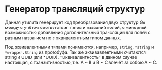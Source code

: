 # Генератор трансляций структур

Данная утилита генерирует код преобразования двух структур Go между с учётом соответствия типов и названий полей,
с минорной возможностью добавления дополнительный трансляций для полей с разным названием но с эквивалентным типом
данных.

Под эквивалентными типами понимаются, например, `string`, `*string` и `*wrapper.String` из протобуфа. Так же
эквивавлентными считаются string и UUID (или *UUID). "Эквивалентность" в данном случае настоящая, с транзитивностью,
т.е. A ~ B и B ~ C влечёт за собою A ~ C.